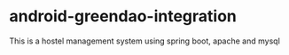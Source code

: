 # android-greendao-integration

This is a hostel management system using spring boot, apache and mysql

